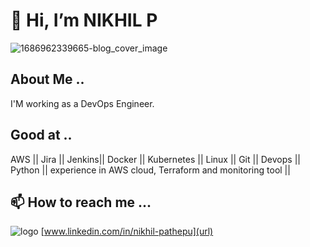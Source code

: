 #                                     👋 Hi, I’m NIKHIL P
![1686962339665-blog_cover_image](https://github.com/pathepunikhil/AWS-S3-Pre-signed-URL-with-AWS-Cognito-Auth-and-Encrypted-S3-Data/assets/131676013/445ed87c-f8e3-44c2-b69f-ad0a108a7932)


##  About Me ..
  I'M working as a DevOps Engineer.
## Good at ..
  AWS || Jira || Jenkins|| Docker || Kubernetes || Linux || Git || Devops || Python || experience in AWS cloud, Terraform and monitoring tool ||
##  📫 How to reach me ...

![logo](https://github.com/pathepunikhil/Web-Application-using-AWS-Amplify-Lambda-API-Gateway-DynamoDB-and-IAM/assets/131676013/e0983097-b9ad-4c7d-b62d-b534af656c9f)
[www.linkedin.com/in/nikhil-pathepu](url)
<!---
pathepunikhil/pathepunikhil is a ✨ special ✨ repository because its `README.md` (this file) appears on your GitHub profile.
You can click the Preview link to take a look at your changes.
--->
